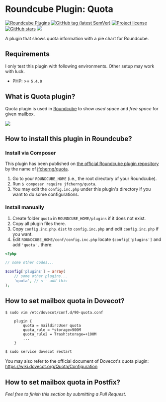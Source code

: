 # Roundcube Plugin: Quota

<a href="https://plugins.roundcube.net/packages/jfcherng/quota"><img alt="Roundcube Plugins" src="https://img.shields.io/badge/dynamic/json?label=downloads&query=$.package.downloads.total&url=https://plugins.roundcube.net/packages/jfcherng/quota.json"></a>
<a href="https://github.com/jfcherng/roundcube-plugin-quota/tags"><img alt="GitHub tag (latest SemVer)" src="https://img.shields.io/github/tag/jfcherng/roundcube-plugin-quota?logo=github"></a>
<a href="https://github.com/jfcherng/roundcube-plugin-quota/blob/master/LICENSE"><img alt="Project license" src="https://img.shields.io/github/license/jfcherng/roundcube-plugin-quota"></a>
<a href="https://github.com/jfcherng/roundcube-plugin-quota/stargazers"><img alt="GitHub stars" src="https://img.shields.io/github/stars/jfcherng/roundcube-plugin-quota?logo=github"></a>
<a href="https://www.paypal.me/jfcherng/5usd" title="Donate to this project using Paypal"><img src="https://img.shields.io/badge/paypal-donate-blue.svg?logo=paypal" /></a>

A plugin that shows quota information with a pie chart for Roundcube.


## Requirements

I only test this plugin with following environments. Other setup may work with luck.

- PHP: >= `5.4.0`


## What is Quota plugin?

Quota plugin is used in [Roundcube](https://roundcube.net/) to show 
*used space* and *free space* for given mailbox.

![](https://raw.githubusercontent.com/jfcherng/roundcube-quota-plugin/master/doc/screenshot/demo.png)


## How to install this plugin in Roundcube?


### Install via Composer

This plugin has been published on [the official Roundcube plugin repository](https://plugins.roundcube.net) by the name of [jfcherng/quota](https://plugins.roundcube.net/packages/jfcherng/quota).

1. Go to your `ROUNDCUBE_HOME` (i.e., the root directory of your Roundcube).
2. Run `$ composer require jfcherng/quota`.
3. You may edit the `config.inc.php` under this plugin's directory if you want to do some configurations.


### Install manually

1. Create folder `quota` in `ROUNDCUBE_HOME/plugins` if it does not exist.
2. Copy all plugin files there.
3. Copy `config.inc.php.dist` to `config.inc.php` and edit `config.inc.php` if you want.
4. Edit `ROUNDCUBE_HOME/conf/config.inc.php` locate `$config['plugins']` and add `'quota',` there:

```php
<?php

// some other codes...

$config['plugins'] = array(
    // some other plugins...
    'quota', // <-- add this
);
```


## How to set mailbox quota in Dovecot?

```bash
$ sudo vim /etc/dovecot/conf.d/90-quota.conf
```

```
	plugin {
		quota = maildir:User quota
		quota_rule = *storage=900M
		quota_rule2 = Trash:storage=+100M
		...
	}
```

```bash
$ sudo service dovecot restart
```

You may also refer to the official document of Dovecot's quota plugin:
https://wiki.dovecot.org/Quota/Configuration


## How to set mailbox quota in Postfix?

*Feel free to finish this section by submitting a Pull Request.*
